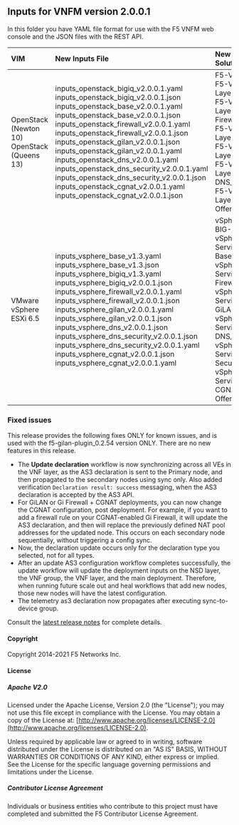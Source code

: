## Inputs for VNFM version 2.0.0.1

In this folder you have YAML file format for use with the F5 VNFM web console and the JSON files with the REST API.  

| VIM                       | New Inputs File                              | New Blueprint Solution         |
| :-------------------------| :--------------------------------------------| :------------------------------| 
| OpenStack (Newton 10) <br>  OpenStack (Queens 13)   | inputs_openstack_bigiq_v2.0.0.1.yaml<br>inputs_openstack_bigiq_v2.0.0.1.json<br>inputs_openstack_base_v2.0.0.1.yaml<br>inputs_openstack_base_v2.0.0.1.json <br> inputs_openstack_firewall_v2.0.0.1.yaml <br>  inputs_openstack_firewall_v2.0.0.1.json <br> inputs_openstack_gilan_v2.0.0.1.json <br> inputs_openstack_gilan_v2.0.0.1.yaml <br> inputs_openstack_dns_v2.0.0.1.yaml<br> inputs_openstack_dns_security_v2.0.0.1.yaml<br>inputs_openstack_dns_security_v2.0.0.1.json<br>inputs_openstack_cgnat_v2.0.0.1.yaml<br>inputs_openstack_cgnat_v2.0.0.1.json<br>| F5-VNF-BIG-IQ.yaml <br> F5-VNF-Service-Layer-Base_v2.0.0.1  <br> F5-VNF-Service-Layer-Firewall_v2.0.0.1<br> F5-VNF-Service-Layer-GiLAN_v2.0.0.1<br> F5-VNF-Service-Layer-DNS_v2.0.0.1<br> F5-VNF-Service-Layer-DNS_Security_v2.0.0.1<br> F5-VNF-Service-Layer-CGNAT-Offering_v2.0.0.1|
| VMware vSphere ESXi 6.5   | inputs_vsphere_base_v1.3.yaml<br>inputs_vsphere_base_v1.3.json<br>inputs_vsphere_bigiq_v1.3.yaml<br>inputs_vsphere_bigiq_v2.0.0.1.json<br>inputs_vsphere_firewall_v2.0.0.1.yaml<br>inputs_vsphere_firewall_v2.0.0.1.json<br>inputs_vsphere_gilan_v2.0.0.1.yaml<br>inputs_vsphere_gilan_v2.0.0.1.json<br>inputs_vsphere_dns_v2.0.0.1.json<br>inputs_vsphere_dns_security_v2.0.0.1.json<br>inputs_vsphere_dns_security_v2.0.0.1.yaml<br>inputs_vsphere_cgnat_v2.0.0.1.json<br>inputs_vsphere_cgnat_v2.0.0.1.yaml  | vSphere-F5-VNF-BIG-IQ.yaml <br> vSphere-F5-VNF-Service-Layer-Base_v2.0.0.1  <br> vSphere-F5-VNF-Service-Layer-Firewall_v2.0.0.1<br> vSphere-F5-VNF-Service-Layer-GiLAN_v2.0.0.1<br> vSphere-F5-VNF-Service-Layer-DNS_v2.0.0.1<br> vSphere-F5-VNF-Service-Layer-DNS-Security_v2.0.0.1<br> vSphere-F5-VNF-Service-Layer-CGNAT-Offering_v2.0.0.1.|
 

### Fixed issues

This release provides the following fixes ONLY for known issues, and is used with the f5-gilan-plugin_0.2.54 version ONLY. There are no new features in this release. 

* The **Update declaration** workflow is now synchronizing across all VEs in the VNF layer, as the AS3 declaration is sent to the Primary node, and
then propagated to the secondary nodes using sync only. Also added verification ``Declaration result: success`` messaging, when the AS3 declaration is accepted by the AS3 API.
* For GiLAN or Gi Firewall + CGNAT deployments, you can now change the CGNAT configuration, post deployment. For example, if you want to add a firewall rule on your CGNAT-enabled Gi Firewall, it will update the AS3 declaration, and then will replace the previously defined NAT pool addresses for the updated node. This occurs on each secondary node sequentially, without triggering a config sync.
* Now, the declaration update occurs only for the declaration type you selected, not for all types.
* After an update AS3 configuration workflow completes successfully, the update workflow will update the deployment inputs on the NSD layer, the VNF group, the VNF layer, and the main deployment. Therefore, when running future scale out and heal workflows that add new nodes, those new nodes will have the latest configuration.
* The telemetry as3 declaration now propagates after executing sync-to-device group.


Consult the [latest release notes](https://clouddocs.f5.com/cloud/nfv/latest/release-notes-1.html) for complete details.

#### Copyright
Copyright 2014-2021 F5 Networks Inc.

#### License

##### Apache V2.0 
Licensed under the Apache License, Version 2.0 (the "License"); you may not use this file except in compliance with the License. You may obtain a copy of the License at: [http://www.apache.org/licenses/LICENSE-2.0](http://www.apache.org/licenses/LICENSE-2.0).

Unless required by applicable law or agreed to in writing, software distributed under the License is distributed on an "AS IS" BASIS, WITHOUT WARRANTIES OR CONDITIONS OF ANY KIND, either express or implied. See the License for the specific language governing permissions and limitations under the License.

##### Contributor License Agreement
Individuals or business entities who contribute to this project must have completed and submitted the F5 Contributor License Agreement.



[1]: https://github.com/F5Networks/f5-nfv-solutions/tree/master/supported/inputs/v1.2.1/VMware
[2]: https://github.com/F5Networks/f5-nfv-solutions/blob/master/supported/inputs/v1.2.1/OpenStack/inputs_openstack_base_v1.2.1.yaml
[3]: https://github.com/F5Networks/f5-nfv-solutions/blob/master/supported/inputs/v1.2.1/OpenStack/inputs_openstack_bigiq_v1.2.1.yaml
[4]: https://github.com/F5Networks/f5-nfv-solutions/tree/master/supported/inputs/v1.2.1/OpenStack
[5]: https://github.com/F5Networks/f5-nfv-solutions/tree/master/supported/blueprints/base/v1.2.1
[6]: https://github.com/F5Networks/f5-nfv-solutions/tree/master/supported/blueprints/big-iq/v1.2.1
[7]: https://github.com/F5Networks/f5-nfv-solutions/tree/master/supported/inputs/v1.2.1/OpenStack

